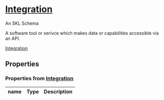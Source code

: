 <!--- This is an autogenerated file -->
# [Integration](../../../schemas/core/integration)

An SKL Schema

A software tool or serivce which makes data or capabilities accessible via an API.

[Integration](../../../schemas/core/integration)

## Properties

### Properties from [Integration](../../../schemas/core/integration)

| name | Type | Description |
| ---- | ---- | ----------- |


